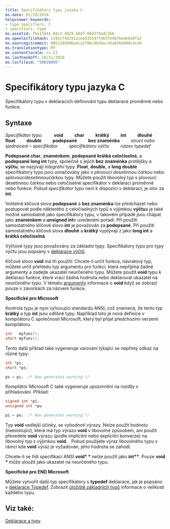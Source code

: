 ```yaml
---
title: Specifikátory typu jazyka C
ms.date: 01/29/2018
helpviewer_keywords:
- type specifiers, C
- specifiers, type
ms.assetid: fbe13441-04c3-4829-b047-06d374adc2b6
ms.openlocfilehash: 1191cf4d2912cda535547f465fe4bfbedebe8fa2
ms.sourcegitcommit: 6052185696adca270bc9bdbec45a626dd89cdcdd
ms.translationtype: MT
ms.contentlocale: cs-CZ
ms.lasthandoff: 10/31/2018
ms.locfileid: "50628095"
---
```

# <a name="c-type-specifiers"></a>Specifikátory typu jazyka C

Specifikátory typu v deklaracích definování typu deklarace proměnné nebo funkce.

## <a name="syntax"></a>Syntaxe

*Specifikátor typu*: &nbsp; &nbsp; &nbsp; &nbsp; **void** &nbsp; &nbsp; &nbsp; &nbsp; **char** &nbsp; &nbsp; &nbsp; &nbsp; **krátký** &nbsp; &nbsp; &nbsp; &nbsp; **int** &nbsp; &nbsp; &nbsp; &nbsp; **dlouhé** &nbsp; &nbsp; &nbsp; &nbsp; **float** &nbsp; &nbsp; &nbsp; &nbsp; **double** &nbsp; &nbsp; &nbsp; &nbsp; **podepsané** &nbsp; &nbsp; &nbsp; &nbsp; **bez znaménka** &nbsp; &nbsp; &nbsp; &nbsp; *struct nebo sjednocení – specifikátor* &nbsp; &nbsp; &nbsp; &nbsp; *specifikátoru výčtu* &nbsp; &nbsp; &nbsp; &nbsp; *název typedef*

**Podepsané char**, **znaménkem**, **podepsané krátká celočíselná**, a **podepsané long int** typy, společně s jejich **bez znaménka**  protějšky a **výčtu**, se nazývají *integrální* typy. **Float**, **double**, a **long double** specifikátory typu jsou označovány jako *s plovoucí desetinnou čárkou* nebo *splovoucídesetinnoučárkou* typy. Můžete použít libovolný typ s plovoucí desetinnou čárkou nebo celočíselné specifikátor v deklaraci proměnné nebo funkce. Pokud *specifikátor typu* není k dispozici v deklaraci, je slov za **int**.

Volitelné klíčová slova **podepsané** a **bez znaménka** lze předcházet nebo postupovat podle některého z celočíselných typů s výjimkou **výčtu**a je také možné samostatně jako specifikátory typu, v takovém případě jsou chápat jako **znaménkem** a **unsigned int**v uvedeném pořadí. Při použití samostatného klíčové slovo **int** je považován za **podepsané**. Při použití samostatného klíčová slova **dlouhé** a **krátký** vyplývají z jako **long int** a **krátká celočíselná**.

Výčtové typy jsou považovány za základní typy. Specifikátory typu pro typy výčtu jsou popsány v [deklarace výčtů](../c-language/c-enumeration-declarations.md).

Klíčové slovo **void** má tři použití: Chcete-li určit funkce, návratový typ, můžete určit přehledu typ argumentu pro funkci, která nepřijímá žádné argumenty a zadejte ukazatel neurčeného typu. Můžete použít **void** typu k deklaraci funkce, které vrací žádná hodnota nebo deklarovat ukazatel na neurčeného typu. V tématu [argumenty](../c-language/arguments.md) informace o **void** když se zobrazí pouze v závorkách za názvem funkce.

**Specifické pro Microsoft**

Kontrola typu je nyní vyhovující standardu ANSI, což znamená, že tento typ **krátký** a typ **int** jsou odlišné typy. Například toto je nová definice v kompilátoru C společnosti Microsoft, který byl přijat předchozími verzemi kompilátoru.

```C
int   myfunc();
short myfunc();
```

Tento další příklad také vygeneruje varování týkající se nepřímý odkaz na různé typy:

```C
int *pi;
short *ps;

ps = pi;  /* Now generates warning */
```

Kompilátor Microsoft C také vygeneruje upozornění na rozdíly v přihlašování. Příklad:

```C
signed int *pi;
unsigned int *pu

pi = pu;  /* Now generates warning */
```

Typ **void** vedlejší účinky, se vyhodnotí výrazy. Nelze použít hodnotu (neexistující), která má typ výrazu **void** v libovolné způsobem, ani použít převedete **void** výrazu (podle implicitní nebo explicitní konverze) na libovolný typ s výjimkou **void.** . Pokud použijete výraz libovolného typu v rámci kde **void** výraz je vyžadován, jeho hodnota se zahodí.

Chcete-li se řídí specifikací ANSI <strong>void\* \*</strong>  nelze použít jako <strong>int\*\*</strong>. Pouze **void** <strong>\*</strong> může sloužit jako ukazatel na neurčeného typu.

**Specifické pro END Microsoft**

Můžete vytvořit další typ specifikátory s **typedef** deklarace, jak je popsáno v [deklarace Typedef](../c-language/typedef-declarations.md). Zobrazit [úložiště základních typů](../c-language/storage-of-basic-types.md) informace o velikosti každého typu.

## <a name="see-also"></a>Viz také:

[Deklarace a typy](../c-language/declarations-and-types.md)
